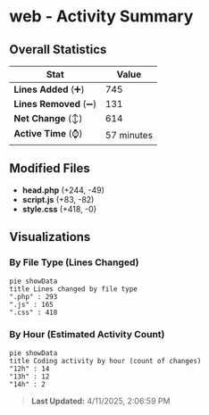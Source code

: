 # web - Activity Summary 

## Overall Statistics

| Stat                   | Value                                                             |
| ---------------------- | ----------------------------------------------------------------- |
| **Lines Added** (➕)   | 745                                          |
| **Lines Removed** (➖) | 131                                        |
| **Net Change** (↕)    | 614                |
| **Active Time** (⌚)   | 57 minutes |


## Modified Files
- **head.php** (+244, -49)
- **script.js** (+83, -82)
- **style.css** (+418, -0)

## Visualizations

### By File Type (Lines Changed)

```mermaid
pie showData
title Lines changed by file type
".php" : 293
".js" : 165
".css" : 418
```

### By Hour (Estimated Activity Count)

```mermaid
pie showData
title Coding activity by hour (count of changes)
"12h" : 14
"13h" : 12
"14h" : 2
```


> **Last Updated:** 4/11/2025, 2:06:59 PM